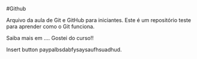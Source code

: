 #Github

Arquivo da aula de Git e GitHub para iniciantes.
Este é um repositório teste para aprender como o Git funciona.

Saiba mais em ....
Gostei do curso!!

Insert button paypalbsdabfysaysaufhsuadhud.
